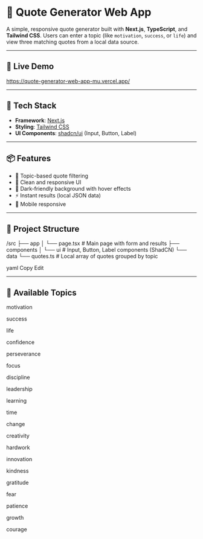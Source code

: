 # 📝 Quote Generator Web App

A simple, responsive quote generator built with **Next.js**, **TypeScript**, and **Tailwind CSS**. Users can enter a topic (like `motivation`, `success`, or `life`) and view three matching quotes from a local data source.

---

## 🚀 Live Demo

https://quote-generator-web-app-mu.vercel.app/

---

## 🧰 Tech Stack

- **Framework**: [Next.js](https://nextjs.org/)
- **Styling**: [Tailwind CSS](https://tailwindcss.com/)
- **UI Components**: [shadcn/ui](https://ui.shadcn.com/) (Input, Button, Label)

---

## 📦 Features

- 🧠 Topic-based quote filtering  
- 🎨 Clean and responsive UI  
- 🌙 Dark-friendly background with hover effects  
- ⚡ Instant results (local JSON data)  
- 📱 Mobile responsive

---

## 📂 Project Structure

/src
├── app
│ └── page.tsx # Main page with form and results
├── components
│ └── ui # Input, Button, Label components (ShadCN)
└── data
└── quotes.ts # Local array of quotes grouped by topic

yaml
Copy
Edit

---

## 🧠 Available Topics
motivation

success

life

confidence

perseverance

focus

discipline

leadership

learning

time

change

creativity

hardwork

innovation

kindness

gratitude

fear

patience

growth

courage


